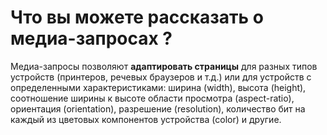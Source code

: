 Что вы можете рассказать о медиа-запросах ?
=====================

Медиа-запросы позволяют **адаптировать страницы** для разных типов устройств (принтеров, речевых браузеров и т.д.) или для устройств с определенными характеристиками: ширина (width), высота (height), соотношение ширины к высоте области просмотра (aspect-ratio), ориентация (orientation), разрешение (resolution), количество бит на каждый из цветовых компонентов устройства (color) и другие.
